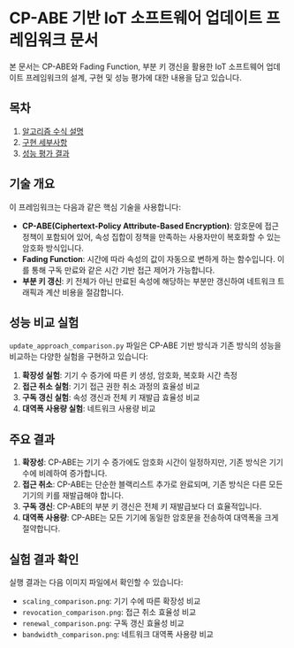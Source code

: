 # CP-ABE 기반 IoT 소프트웨어 업데이트 프레임워크 문서

본 문서는 CP-ABE와 Fading Function, 부분 키 갱신을 활용한 IoT 소프트웨어 업데이트 프레임워크의 설계, 구현 및 성능 평가에 대한 내용을 담고 있습니다.

## 목차

1. [알고리즘 수식 설명](algorithm_formulations.md)
2. [구현 세부사항](implementation_details.md)
3. [성능 평가 결과](performance_results.md)

## 기술 개요

이 프레임워크는 다음과 같은 핵심 기술을 사용합니다:

- **CP-ABE(Ciphertext-Policy Attribute-Based Encryption)**: 암호문에 접근 정책이 포함되어 있어, 속성 집합이 정책을 만족하는 사용자만이 복호화할 수 있는 암호화 방식입니다.
- **Fading Function**: 시간에 따라 속성의 값이 자동으로 변하게 하는 함수입니다. 이를 통해 구독 만료와 같은 시간 기반 접근 제어가 가능합니다.
- **부분 키 갱신**: 키 전체가 아닌 만료된 속성에 해당하는 부분만 갱신하여 네트워크 트래픽과 계산 비용을 절감합니다.

## 성능 비교 실험

`update_approach_comparison.py` 파일은 CP-ABE 기반 방식과 기존 방식의 성능을 비교하는 다양한 실험을 구현하고 있습니다:

1. **확장성 실험**: 기기 수 증가에 따른 키 생성, 암호화, 복호화 시간 측정
2. **접근 취소 실험**: 기기 접근 권한 취소 과정의 효율성 비교 
3. **구독 갱신 실험**: 속성 갱신과 전체 키 재발급 효율성 비교
4. **대역폭 사용량 실험**: 네트워크 사용량 비교

## 주요 결과

1. **확장성**: CP-ABE는 기기 수 증가에도 암호화 시간이 일정하지만, 기존 방식은 기기 수에 비례하여 증가합니다.
2. **접근 취소**: CP-ABE는 단순한 블랙리스트 추가로 완료되며, 기존 방식은 다른 모든 기기의 키를 재발급해야 합니다.
3. **구독 갱신**: CP-ABE의 부분 키 갱신은 전체 키 재발급보다 더 효율적입니다.
4. **대역폭 사용량**: CP-ABE는 모든 기기에 동일한 암호문을 전송하여 대역폭을 크게 절약합니다.

## 실험 결과 확인

실행 결과는 다음 이미지 파일에서 확인할 수 있습니다:
- `scaling_comparison.png`: 기기 수에 따른 확장성 비교
- `revocation_comparison.png`: 접근 취소 효율성 비교
- `renewal_comparison.png`: 구독 갱신 효율성 비교
- `bandwidth_comparison.png`: 네트워크 대역폭 사용량 비교
